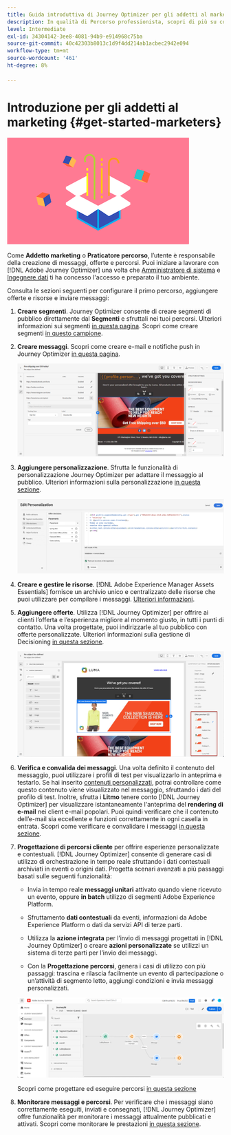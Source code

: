 ```yaml
---
title: Guida introduttiva di Journey Optimizer per gli addetti al marketing
description: In qualità di Percorso professionista, scopri di più su come lavorare con Journey Optimizer
level: Intermediate
exl-id: 34304142-3ee8-4081-94b9-e914968c75ba
source-git-commit: 40c42303b8013c1d9f4dd214ab1acbec2942e094
workflow-type: tm+mt
source-wordcount: '461'
ht-degree: 8%

---
```


# Introduzione per gli addetti al marketing {#get-started-marketers}

![esperto marketing](assets/do-not-localize/user-3.png)

Come **Addetto marketing** o **Praticatore percorso**, l’utente è responsabile della creazione di messaggi, offerte e percorsi. Puoi iniziare a lavorare con [!DNL Adobe Journey Optimizer] una volta che [Amministratore di sistema](administrator.md) e [Ingegnere dati](data-engineer.md) ti ha concesso l&#39;accesso e preparato il tuo ambiente.

Consulta le sezioni seguenti per configurare il primo percorso, aggiungere offerte e risorse e inviare messaggi:

1. **Creare segmenti**. Journey Optimizer consente di creare segmenti di pubblico direttamente dal **Segmenti** e sfruttali nei tuoi percorsi.  Ulteriori informazioni sui segmenti [in questa pagina](../../segment/about-segments.md). Scopri come creare segmenti [in questo campione](../../segment/creating-a-segment.md).

1. **Creare messaggi**. Scopri come creare e-mail e notifiche push in Journey Optimizer [in questa pagina](../../messages/get-started-content.md).

   ![](../assets/email_designer_7.png)

1. **Aggiungere personalizzazione**. Sfrutta le funzionalità di personalizzazione Journey Optimizer per adattare il messaggio al pubblico. Ulteriori informazioni sulla personalizzazione [in questa sezione](../../personalization/personalize.md).

   ![](../assets/perso_ee2.png)

1. **Creare e gestire le risorse**. [!DNL Adobe Experience Manager Assets Essentials] fornisce un archivio unico e centralizzato delle risorse che puoi utilizzare per compilare i messaggi. [Ulteriori informazioni](../../design/assets-essentials.md).

1. **Aggiungere offerte**. Utilizza [!DNL Journey Optimizer] per offrire ai clienti l’offerta e l’esperienza migliore al momento giusto, in tutti i punti di contatto. Una volta progettate, puoi indirizzarle al tuo pubblico con offerte personalizzate. Ulteriori informazioni sulla gestione di Decisioning [in questa sezione](../../offers/get-started/starting-offer-decisioning.md).

   ![](../assets/offers-e2e-offers-displayed.png)

1. **Verifica e convalida dei messaggi**. Una volta definito il contenuto del messaggio, puoi utilizzare i profili di test per visualizzarlo in anteprima e testarlo. Se hai inserito [contenuti personalizzati](../../personalization/personalize.md), potrai controllare come questo contenuto viene visualizzato nel messaggio, sfruttando i dati del profilo di test. Inoltre, sfrutta i **Litmo** tenere conto [!DNL Journey Optimizer] per visualizzare istantaneamente l&#39;anteprima del **rendering di e-mail** nei client e-mail popolari. Puoi quindi verificare che il contenuto dell’e-mail sia eccellente e funzioni correttamente in ogni casella in entrata. Scopri come verificare e convalidare i messaggi [in questa sezione](../../design/preview.md).

1. **Progettazione di percorsi cliente** per offrire esperienze personalizzate e contestuali. [!DNL Journey Optimizer] consente di generare casi di utilizzo di orchestrazione in tempo reale sfruttando i dati contestuali archiviati in eventi o origini dati. Progetta scenari avanzati a più passaggi basati sulle seguenti funzionalità:

   * Invia in tempo reale **messaggi unitari** attivato quando viene ricevuto un evento, oppure **in batch** utilizzo di segmenti Adobe Experience Platform.

   * Sfruttamento **dati contestuali** da eventi, informazioni da Adobe Experience Platform o dati da servizi API di terze parti.

   * Utilizza la **azione integrata** per l’invio di messaggi progettati in [!DNL Journey Optimizer] o creare **azioni personalizzate** se utilizzi un sistema di terze parti per l’invio dei messaggi.

   * Con la **Progettazione percorsi**, genera i casi di utilizzo con più passaggi: trascina e rilascia facilmente un evento di partecipazione o un’attività di segmento letto, aggiungi condizioni e invia messaggi personalizzati.

   ![](../assets/copy-paste3.png)

   Scopri come progettare ed eseguire percorsi [in questa sezione](../../building-journeys/journey-gs.md)

1. **Monitorare messaggi e percorsi**. Per verificare che i messaggi siano correttamente eseguiti, inviati e consegnati, [!DNL Journey Optimizer] offre funzionalità per monitorare i messaggi attualmente pubblicati e attivati. Scopri come monitorare le prestazioni [in questa sezione](../../reports/message-monitoring.md).
